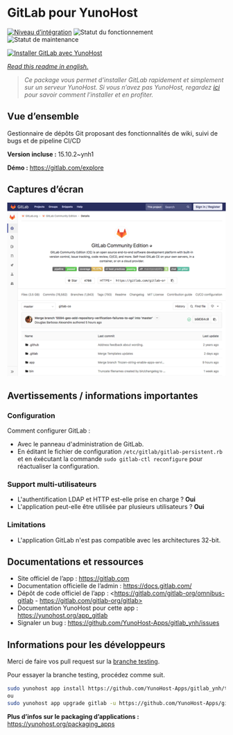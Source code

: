 <!--
N.B.: This README was automatically generated by https://github.com/YunoHost/apps/tree/master/tools/README-generator
It shall NOT be edited by hand.
-->

# GitLab pour YunoHost

[![Niveau d’intégration](https://dash.yunohost.org/integration/gitlab.svg)](https://dash.yunohost.org/appci/app/gitlab) ![Statut du fonctionnement](https://ci-apps.yunohost.org/ci/badges/gitlab.status.svg) ![Statut de maintenance](https://ci-apps.yunohost.org/ci/badges/gitlab.maintain.svg)

[![Installer GitLab avec YunoHost](https://install-app.yunohost.org/install-with-yunohost.svg)](https://install-app.yunohost.org/?app=gitlab)

*[Read this readme in english.](./README.md)*

> *Ce package vous permet d’installer GitLab rapidement et simplement sur un serveur YunoHost.
Si vous n’avez pas YunoHost, regardez [ici](https://yunohost.org/#/install) pour savoir comment l’installer et en profiter.*

## Vue d’ensemble

Gestionnaire de dépôts Git proposant des fonctionnalités de wiki, suivi de bugs et de pipeline CI/CD

**Version incluse :** 15.10.2~ynh1

**Démo :** https://gitlab.com/explore

## Captures d’écran

![Capture d’écran de GitLab](./doc/screenshots/GitLab_running_11.0_(2018-07).png)

## Avertissements / informations importantes

### Configuration

Comment configurer GitLab :

- Avec le panneau d'administration de GitLab.
- En éditant le fichier de configuration `/etc/gitlab/gitlab-persistent.rb` et en éxécutant la commande `sudo gitlab-ctl reconfigure` pour réactualiser la configuration.

### Support multi-utilisateurs

* L'authentification LDAP et HTTP est-elle prise en charge ? **Oui**
* L'application peut-elle être utilisée par plusieurs utilisateurs ? **Oui**

### Limitations

* L'application GitLab n'est pas compatible avec les architectures 32-bit.

## Documentations et ressources

* Site officiel de l’app : <https://gitlab.com>
* Documentation officielle de l’admin : <https://docs.gitlab.com/>
* Dépôt de code officiel de l’app : <https://gitlab.com/gitlab-org/omnibus-gitlab - https://gitlab.com/gitlab-org/gitlab>
* Documentation YunoHost pour cette app : <https://yunohost.org/app_gitlab>
* Signaler un bug : <https://github.com/YunoHost-Apps/gitlab_ynh/issues>

## Informations pour les développeurs

Merci de faire vos pull request sur la [branche testing](https://github.com/YunoHost-Apps/gitlab_ynh/tree/testing).

Pour essayer la branche testing, procédez comme suit.

``` bash
sudo yunohost app install https://github.com/YunoHost-Apps/gitlab_ynh/tree/testing --debug
ou
sudo yunohost app upgrade gitlab -u https://github.com/YunoHost-Apps/gitlab_ynh/tree/testing --debug
```

**Plus d’infos sur le packaging d’applications :** <https://yunohost.org/packaging_apps>